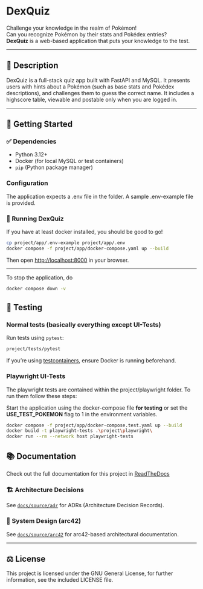 # DexQuiz

Challenge your knowledge in the realm of Pokémon!  
Can you recognize Pokémon by their stats and Pokédex entries?  
**DexQuiz** is a web-based application that puts your knowledge to the test.

---

## 🧩 Description

DexQuiz is a full-stack quiz app built with FastAPI and MySQL. It presents users with hints about a Pokémon (such as base stats and Pokédex descriptions), and challenges them to guess the correct name. It includes a highscore table, viewable
and postable only when you are logged in.

---

## 🚀 Getting Started

### ✅ Dependencies

- Python 3.12+
- Docker (for local MySQL or test containers)
- `pip` (Python package manager)

### Configuration

The application expects a .env file in the folder. A sample .env-example file is provided.

### 🏃 Running DexQuiz

If you have at least docker installed, you should be good to go!

```bash
cp project/app/.env-example project/app/.env
docker compose -f project/app/docker-compose.yaml up --build
```

Then open [http://localhost:8000](http://localhost:8000) in your browser.

---

To stop the application, do

```bash
docker compose down -v
```

## 🧪 Testing

### Normal tests (basically everything except UI-Tests)

Run tests using `pytest`:

```bash
project/tests/pytest
```

If you’re using [testcontainers](https://pypi.org/project/testcontainers/), ensure Docker is running beforehand.


### Playwright UI-Tests

The playwright tests are contained within the project/playwright folder. To run them follow these steps:

Start the application using the docker-compose file **for testing** or set the **USE_TEST_POKEMON** flag to 1 in the environment variables.

```bash
docker compose -f project/app/docker-compose.test.yaml up --build
docker build -t playwright-tests .\project\playwright\
docker run --rm --network host playwright-tests  
```

## 📚 Documentation

Check out the full documentation for this project in [ReadTheDocs](https://lw-sqs-ss25.readthedocs.io/en/latest/)

### 🏗️ Architecture Decisions

See [`docs/source/adr`](docs/source/adr/) for ADRs (Architecture Decision Records).

### 🧱 System Design (arc42)

See [`docs/source/arc42`](docs/source/arc42) for arc42-based architectural documentation.

---

## ⚖️ License

This project is licensed under the GNU General License, for further information, see the included LICENSE file.
